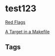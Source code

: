 # test123

[Red Flags ](https://github.com/EliotKhachi//privateZk/tree/main/202306241836)

[A Target in a Makefile ](https://github.com/EliotKhachi//publicZk/tree/main/202110182306)

## Tags
